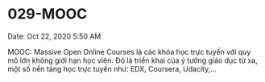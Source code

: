 # 029-MOOC

Date: Oct 22, 2020 5:50 AM

MOOC: Massive Open Online Courses là các khóa học trực tuyến với quy mô lớn không giới hạn học viên. Đó là triển khai của ý tưởng giáo dục từ xa, một số nền tảng học trực tuyến như: EDX, Coursera, Udacity,...